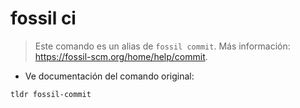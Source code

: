 # fossil ci

> Este comando es un alias de `fossil commit`.
> Más información: <https://fossil-scm.org/home/help/commit>.

- Ve documentación del comando original:

`tldr fossil-commit`
